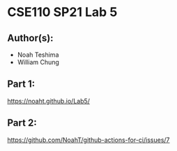 # CSE110 SP21 Lab 5

## Author(s):
- Noah Teshima
- William Chung

## Part 1:

https://noaht.github.io/Lab5/

## Part 2:

https://github.com/NoahT/github-actions-for-ci/issues/7
